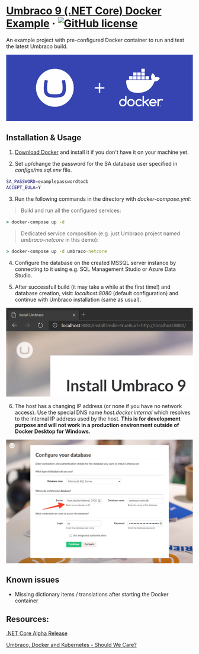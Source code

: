 # [Umbraco 9 (.NET Core) Docker Example](https://github.com/thecogworks/umbraco-core-docker-example) &middot; [![GitHub license](https://img.shields.io/badge/license-MIT-blue.svg)](../LICENSE.md)

An example project with pre-configured Docker container to run and test the latest Umbraco build.

![Umbraco + Docker = <3](docs/img/umbraco-and-docker.png)

## Installation & Usage

1. [Download Docker](https://docs.docker.com/get-docker/) and install it if you don't have it on your machine yet.

2. Set up/change the password for the SA database user specified in _configs/ms.sql.env_ file.

```bash
SA_PASSWORD=examplepasswordtodb
ACCEPT_EULA=Y
```

3. Run the following commands in the directory with _docker-compose.yml_:

> Build and run all the configured services:

```cmd
> docker-compose up -d
```

> Dedicated service composition (e.g. just Umbraco project named _umbraco-netcore_ in this demo):

```cmd
> docker-compose up -d umbraco-netcore
```

4. Configure the database on the created MSSQL server instance by connecting to it using e.g. SQL Management Studio or Azure Data Studio.

5. After successfull build (it may take a while at the first time!) and database creation, visit: _localhost:8080_ (default configuration) and continue with Umbraco installation (same as usual).

![Umbraco v9 Installation](docs/img/install-v9.png)

6. The host has a changing IP address (or none if you have no network access). Use the special DNS name _host.docker.internal_ which resolves to the internal IP address used by the host. **This is for development purpose and will not work in a production environment outside of Docker Desktop for Windows.**

![Umbraco DB Config on Docker](docs/img/docker-db-connection.png)

## Known issues

- Missing dictionary items / translations after starting the Docker container

## Resources:

[.NET Core Alpha Release](https://umbraco.com/blog/net-core-alpha-release/)

[Umbraco, Docker and Kubernetes - Should We Care?](https://skrift.io/issues/umbraco-docker-and-kubernetes-should-we-care/)